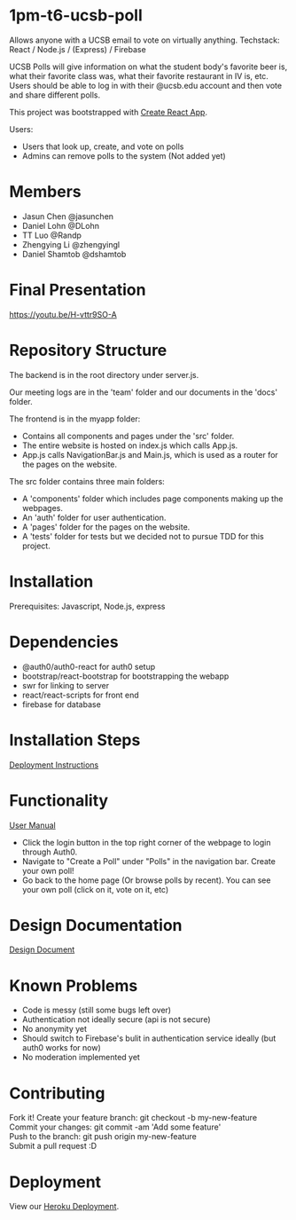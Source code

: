 # 1pm-t6-ucsb-poll
Allows anyone with a UCSB email to vote on virtually anything. 
Techstack: React / Node.js / (Express) / Firebase


UCSB Polls will give information on what the student body's favorite beer is, what their favorite class was, what their favorite restaurant in IV is, etc. Users should be able to log in with their @ucsb.edu account and then vote and share different polls. 

This project was bootstrapped with [Create React App](https://github.com/facebook/create-react-app).

Users:
- Users that look up, create, and vote on polls
- Admins can remove polls to the system (Not added yet) 

# Members
- Jasun Chen @jasunchen
- Daniel Lohn @DLohn
- TT Luo @Randp
- Zhengying Li @zhengyingl
- Daniel Shamtob @dshamtob

# Final Presentation 

https://youtu.be/H-vttr9SO-A

# Repository Structure

The backend is in the root directory under server.js.

Our meeting logs are in the 'team' folder and our documents in the 'docs' folder.

The frontend is in the myapp folder:
- Contains all components and pages under the 'src' folder.
- The entire website is hosted on index.js which calls App.js.
- App.js calls NavigationBar.js and Main.js, which is used as a router for the pages on the website.

The src folder contains three main folders:
- A 'components' folder which includes page components making up the webpages.
- An 'auth' folder for user authentication.
- A 'pages' folder for the pages on the website.
- A 'tests' folder for tests but we decided not to pursue TDD for this project. 

# Installation

Prerequisites: Javascript, Node.js, express 

# Dependencies
- @auth0/auth0-react for auth0 setup
- bootstrap/react-bootstrap for bootstrapping the webapp
- swr for linking to server
- react/react-scripts for front end
- firebase for database
   
# Installation Steps

[Deployment Instructions](./docs/DEPLOY.md)


# Functionality

[User Manual](./docs/MANUAL.md)
- Click the login button in the top right corner of the webpage to login through Auth0.
- Navigate to "Create a Poll" under "Polls" in the navigation bar. Create your own poll!
- Go back to the home page (Or browse polls by recent). You can see your own poll (click on it, vote on it, etc)

# Design Documentation

[Design Document](./docs/DESIGN.md)

# Known Problems

- Code is messy (still some bugs left over) 
- Authentication not ideally secure (api is not secure)
- No anonymity yet 
- Should switch to Firebase's bulit in authentication service ideally (but auth0 works for now)
- No moderation implemented yet


# Contributing

Fork it!
Create your feature branch: git checkout -b my-new-feature  
Commit your changes: git commit -am 'Add some feature'  
Push to the branch: git push origin my-new-feature  
Submit a pull request :D

# Deployment

View our [Heroku Deployment](https://cs148-1pm-t6-ucsb-poll.herokuapp.com/).


